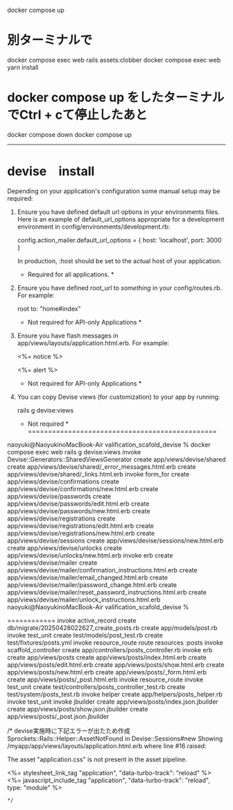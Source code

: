 docker compose up
# 別ターミナルで
docker compose exec web rails assets:clobber
docker compose exec web yarn install
# docker compose up をしたターミナルでCtrl + cて停止したあと
docker compose down
docker compose up

***
devise　install
===============================================
Depending on your application's configuration some manual setup may be required:

  1. Ensure you have defined default url options in your environments files. Here
     is an example of default_url_options appropriate for a development environment
     in config/environments/development.rb:

       config.action_mailer.default_url_options = { host: 'localhost', port: 3000 }

     In production, :host should be set to the actual host of your application.

     * Required for all applications. *

  2. Ensure you have defined root_url to *something* in your config/routes.rb.
     For example:

       root to: "home#index"
     
     * Not required for API-only Applications *

  3. Ensure you have flash messages in app/views/layouts/application.html.erb.
     For example:

       <p class="notice"><%= notice %></p>
       <p class="alert"><%= alert %></p>

     * Not required for API-only Applications *

  4. You can copy Devise views (for customization) to your app by running:

       rails g devise:views
       
     * Not required *
===============================================

naoyuki@NaoyukinoMacBook-Air valification_scafold_devise % docker compose exec web rails g devise:views
      invoke  Devise::Generators::SharedViewsGenerator
      create    app/views/devise/shared
      create    app/views/devise/shared/_error_messages.html.erb
      create    app/views/devise/shared/_links.html.erb
      invoke  form_for
      create    app/views/devise/confirmations
      create    app/views/devise/confirmations/new.html.erb
      create    app/views/devise/passwords
      create    app/views/devise/passwords/edit.html.erb
      create    app/views/devise/passwords/new.html.erb
      create    app/views/devise/registrations
      create    app/views/devise/registrations/edit.html.erb
      create    app/views/devise/registrations/new.html.erb
      create    app/views/devise/sessions
      create    app/views/devise/sessions/new.html.erb
      create    app/views/devise/unlocks
      create    app/views/devise/unlocks/new.html.erb
      invoke  erb
      create    app/views/devise/mailer
      create    app/views/devise/mailer/confirmation_instructions.html.erb
      create    app/views/devise/mailer/email_changed.html.erb
      create    app/views/devise/mailer/password_change.html.erb
      create    app/views/devise/mailer/reset_password_instructions.html.erb
      create    app/views/devise/mailer/unlock_instructions.html.erb
naoyuki@NaoyukinoMacBook-Air valification_scafold_devise % 


============
invoke  active_record
      create    db/migrate/20250428022627_create_posts.rb
      create    app/models/post.rb
      invoke    test_unit
      create      test/models/post_test.rb
      create      test/fixtures/posts.yml
      invoke  resource_route
       route    resources :posts
      invoke  scaffold_controller
      create    app/controllers/posts_controller.rb
      invoke    erb
      create      app/views/posts
      create      app/views/posts/index.html.erb
      create      app/views/posts/edit.html.erb
      create      app/views/posts/show.html.erb
      create      app/views/posts/new.html.erb
      create      app/views/posts/_form.html.erb
      create      app/views/posts/_post.html.erb
      invoke    resource_route
      invoke    test_unit
      create      test/controllers/posts_controller_test.rb
      create      test/system/posts_test.rb
      invoke    helper
      create      app/helpers/posts_helper.rb
      invoke      test_unit
      invoke    jbuilder
      create      app/views/posts/index.json.jbuilder
      create      app/views/posts/show.json.jbuilder
      create      app/views/posts/_post.json.jbuilder



/*
devise実施時に下記エラーが出たため作成
Sprockets::Rails::Helper::AssetNotFound in Devise::Sessions#new
Showing /myapp/app/views/layouts/application.html.erb where line #16 raised:

The asset "application.css" is not present in the asset pipeline.

<link rel="icon" href="/icon.svg" type="image/svg+xml">
    <link rel="apple-touch-icon" href="/icon.png">
    <%= stylesheet_link_tag "application", "data-turbo-track": "reload" %>
    <%= javascript_include_tag "application", "data-turbo-track": "reload", type: "module" %>
  </head>

	*/

